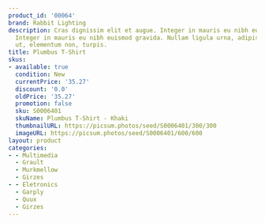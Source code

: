 ```yaml
---
product_id: '00064'
brand: Rabbit Lighting
description: Cras dignissim elit et augue. Integer in mauris eu nibh euismod gravida.
  Integer in mauris eu nibh euismod gravida. Nullam ligula urna, adipiscing nec, iaculis
  ut, elementum non, turpis.
title: Plumbus T-Shirt
skus:
- available: true
  condition: New
  currentPrice: '35.27'
  discount: '0.0'
  oldPrice: '35.27'
  promotion: false
  sku: S0006401
  skuName: Plumbus T-Shirt - Khaki
  thumbnailURL: https://picsum.photos/seed/S0006401/300/300
  imageURL: https://picsum.photos/seed/S0006401/600/600
layout: product
categories:
- - Multimedia
  - Grault
  - Murkmellow
  - Girzes
- - Eletronics
  - Garply
  - Quux
  - Girzes
---
```

